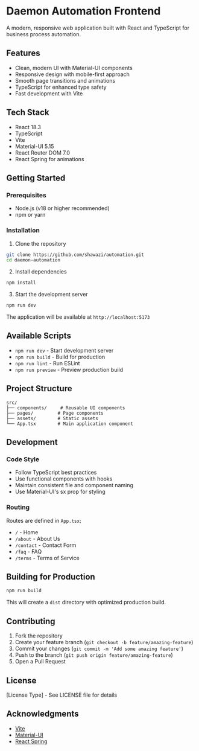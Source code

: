 # Daemon Automation Frontend

A modern, responsive web application built with React and TypeScript for business process automation.

## Features

- Clean, modern UI with Material-UI components
- Responsive design with mobile-first approach
- Smooth page transitions and animations
- TypeScript for enhanced type safety
- Fast development with Vite

## Tech Stack

- React 18.3
- TypeScript
- Vite
- Material-UI 5.15
- React Router DOM 7.0
- React Spring for animations

## Getting Started

### Prerequisites

- Node.js (v18 or higher recommended)
- npm or yarn

### Installation

1. Clone the repository
```bash
git clone https://github.com/shawazi/automation.git
cd daemon-automation
```

2. Install dependencies
```bash
npm install
```

3. Start the development server
```bash
npm run dev
```

The application will be available at `http://localhost:5173`

## Available Scripts

- `npm run dev` - Start development server
- `npm run build` - Build for production
- `npm run lint` - Run ESLint
- `npm run preview` - Preview production build

## Project Structure

```
src/
├── components/     # Reusable UI components
├── pages/         # Page components
├── assets/        # Static assets
└── App.tsx        # Main application component
```

## Development

### Code Style

- Follow TypeScript best practices
- Use functional components with hooks
- Maintain consistent file and component naming
- Use Material-UI's sx prop for styling

### Routing

Routes are defined in `App.tsx`:
- `/` - Home
- `/about` - About Us
- `/contact` - Contact Form
- `/faq` - FAQ
- `/terms` - Terms of Service

## Building for Production

```bash
npm run build
```

This will create a `dist` directory with optimized production build.

## Contributing

1. Fork the repository
2. Create your feature branch (`git checkout -b feature/amazing-feature`)
3. Commit your changes (`git commit -m 'Add some amazing feature'`)
4. Push to the branch (`git push origin feature/amazing-feature`)
5. Open a Pull Request

## License

[License Type] - See LICENSE file for details

## Acknowledgments

- [Vite](https://vitejs.dev/)
- [Material-UI](https://mui.com/)
- [React Spring](https://www.react-spring.dev/)
